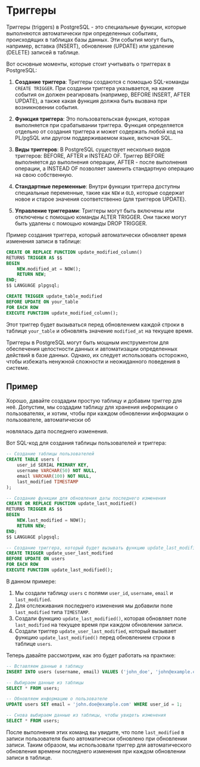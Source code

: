 # Триггеры

Триггеры (triggers) в PostgreSQL - это специальные функции, которые выполняются автоматически при определенных событиях, происходящих в таблицах базы данных. Эти события могут быть, например, вставка (INSERT), обновление (UPDATE) или удаление (DELETE) записей в таблице. 

Вот основные моменты, которые стоит учитывать о триггерах в PostgreSQL:

1. **Создание триггера**: Триггеры создаются с помощью SQL-команды `CREATE TRIGGER`. При создании триггера указывается, на какие события он должен реагировать (например, BEFORE INSERT, AFTER UPDATE), а также какая функция должна быть вызвана при возникновении события.

2. **Функция триггера**: Это пользовательская функция, которая выполняется при срабатывании триггера. Функция определяется отдельно от создания триггера и может содержать любой код на PL/pgSQL или другом поддерживаемом языке, включая SQL.

3. **Виды триггеров**: В PostgreSQL существует несколько видов триггеров: BEFORE, AFTER и INSTEAD OF. Триггер BEFORE выполняется до выполнения операции, AFTER - после выполнения операции, а INSTEAD OF позволяет заменить стандартную операцию на свою собственную.

4. **Стандартные переменные**: Внутри функции триггера доступны специальные переменные, такие как `NEW` и `OLD`, которые содержат новое и старое значения соответственно (для триггеров UPDATE).

5. **Управление триггерами**: Триггеры могут быть включены или отключены с помощью команды ALTER TRIGGER. Они также могут быть удалены с помощью команды DROP TRIGGER.

Пример создания триггера, который автоматически обновляет время изменения записи в таблице:

```sql
CREATE OR REPLACE FUNCTION update_modified_column()
RETURNS TRIGGER AS $$
BEGIN
    NEW.modified_at = NOW();
    RETURN NEW;
END;
$$ LANGUAGE plpgsql;

CREATE TRIGGER update_table_modified
BEFORE UPDATE ON your_table
FOR EACH ROW
EXECUTE FUNCTION update_modified_column();
```

Этот триггер будет вызываться перед обновлением каждой строки в таблице `your_table` и обновлять значение `modified_at` на текущее время.

Триггеры в PostgreSQL могут быть мощным инструментом для обеспечения целостности данных и автоматизации определенных действий в базе данных. Однако, их следует использовать осторожно, чтобы избежать ненужной сложности и неожиданного поведения в системе.

## Пример

Хорошо, давайте создадим простую таблицу и добавим триггер для неё. Допустим, мы создадим таблицу для хранения информации о пользователях, и хотим, чтобы при каждом обновлении информации о пользователе, автоматически об

новлялась дата последнего изменения.

Вот SQL-код для создания таблицы пользователей и триггера:

```sql
-- Создание таблицы пользователей
CREATE TABLE users (
    user_id SERIAL PRIMARY KEY,
    username VARCHAR(50) NOT NULL,
    email VARCHAR(100) NOT NULL,
    last_modified TIMESTAMP
);

-- Создание функции для обновления даты последнего изменения
CREATE OR REPLACE FUNCTION update_last_modified()
RETURNS TRIGGER AS $$
BEGIN
    NEW.last_modified = NOW();
    RETURN NEW;
END;
$$ LANGUAGE plpgsql;

-- Создание триггера, который будет вызывать функцию update_last_modified перед обновлением строки в таблице пользователей
CREATE TRIGGER update_user_last_modified
BEFORE UPDATE ON users
FOR EACH ROW
EXECUTE FUNCTION update_last_modified();
```

В данном примере:

1. Мы создали таблицу `users` с полями `user_id`, `username`, `email` и `last_modified`.
2. Для отслеживания последнего изменения мы добавили поле `last_modified` типа `TIMESTAMP`.
3. Создали функцию `update_last_modified()`, которая обновляет поле `last_modified` на текущее время при каждом обновлении записи.
4. Создали триггер `update_user_last_modified`, который вызывает функцию `update_last_modified()` перед обновлением строки в таблице `users`.

Теперь давайте рассмотрим, как это будет работать на практике:

```sql
-- Вставляем данные в таблицу
INSERT INTO users (username, email) VALUES ('john_doe', 'john@example.com');

-- Выбираем данные из таблицы
SELECT * FROM users;

-- Обновляем информацию о пользователе
UPDATE users SET email = 'john.doe@example.com' WHERE user_id = 1;

-- Снова выбираем данные из таблицы, чтобы увидеть изменения
SELECT * FROM users;
```

После выполнения этих команд вы увидите, что поле `last_modified` в записи пользователя было автоматически обновлено при обновлении записи. Таким образом, мы использовали триггер для автоматического обновления времени последнего изменения при каждом обновлении записи в таблице.
